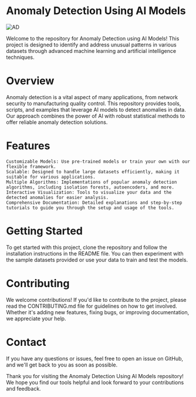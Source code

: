 # Anomaly Detection Using AI Models
![AD](https://www.algomox.com/assets/blog/ai-anomaly-detection.png)

Welcome to the repository for Anomaly Detection using AI Models! This project is designed to identify and address unusual patterns in various datasets through advanced machine learning and artificial intelligence techniques.
# Overview

Anomaly detection is a vital aspect of many applications, from network security to manufacturing quality control. This repository provides tools, scripts, and examples that leverage AI models to detect anomalies in data. Our approach combines the power of AI with robust statistical methods to offer reliable anomaly detection solutions.
# Features

    Customizable Models: Use pre-trained models or train your own with our flexible framework.
    Scalable: Designed to handle large datasets efficiently, making it suitable for various applications.
    Multiple Algorithms: Implementations of popular anomaly detection algorithms, including isolation forests, autoencoders, and more.
    Interactive Visualization: Tools to visualize your data and the detected anomalies for easier analysis.
    Comprehensive Documentation: Detailed explanations and step-by-step tutorials to guide you through the setup and usage of the tools.

# Getting Started

To get started with this project, clone the repository and follow the installation instructions in the README file. You can then experiment with the sample datasets provided or use your data to train and test the models.
# Contributing

We welcome contributions! If you'd like to contribute to the project, please read the CONTRIBUTING.md file for guidelines on how to get involved. Whether it's adding new features, fixing bugs, or improving documentation, we appreciate your help.

# Contact

If you have any questions or issues, feel free to open an issue on GitHub, and we'll get back to you as soon as possible.

Thank you for visiting the Anomaly Detection Using AI Models repository! We hope you find our tools helpful and look forward to your contributions and feedback.
